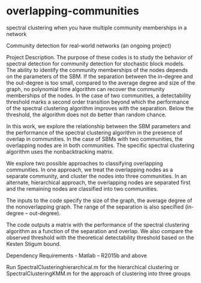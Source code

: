 # overlapping-communities
spectral clustering when you have multiple community memberships in a network

Community detection for real-world networks (an ongoing project)

Project Description.
The purpose of these codes is to study the behavior of spectral detection for community detection for stochastic block models. The ability to identify the community memberships of the nodes depends on the parameters of the SBM. If the separation between the in-degree and the out-degree is too small, compared to the average degree and size of the graph, no polynomial time algorithm can recover the community memberships of the nodes. In the case of two communities, a detectability threshold marks a second order transition beyond which the performance of the spectral clustering algorithm improves with the separation. Below the threshold, the algorithm does not do better than random chance.

In this work, we explore the relationship between the SBM parameters and the performance of the spectral clustering algorithm in the presence of overlap in communities. In the case of SBMs with two communities, the overlapping nodes are in both communities. The specific spectral clustering algorithm uses the nonbacktracking matrix. 

We explore two possible approaches to classifying overlapping communities. In one approach, we treat the overlapping nodes as a separate community, and cluster the nodes into three communities. In an alternate, hierarchical approach, the overlapping nodes are separated first and the remaining nodes are classified into two communities. 

The inputs to the code specify the size of the graph, the average degree of the nonoverlapping graph. The range of the separation is also specified (in-degree – out-degree).

The code outputs a matrix with the performance of the spectral clustering algorithm as a function of the separation and overlap.  We also compare the observed threshold with the theoretical detectability threshold based on the Kesten Stigum bound.

Dependency Requirements -  Matlab – R2015b and above


Run SpectralClusteringhierarchical.m for the hierarchical clustering or SpectralClusteringKMM.m for the approach of clustering into three groups
